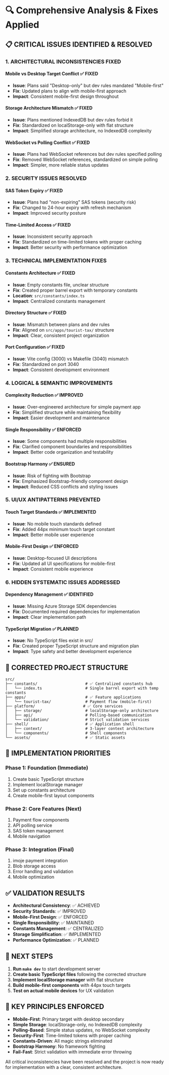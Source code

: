 # 🔍 Comprehensive Analysis & Fixes Applied

## 📋 **CRITICAL ISSUES IDENTIFIED & RESOLVED**

### **1. ARCHITECTURAL INCONSISTENCIES FIXED**

#### **Mobile vs Desktop Target Conflict** ✅ FIXED
- **Issue**: Plans said "Desktop-only" but dev rules mandated "Mobile-first"
- **Fix**: Updated plans to align with mobile-first approach
- **Impact**: Consistent mobile-first design throughout

#### **Storage Architecture Mismatch** ✅ FIXED
- **Issue**: Plans mentioned IndexedDB but dev rules forbid it
- **Fix**: Standardized on localStorage-only with flat structure
- **Impact**: Simplified storage architecture, no IndexedDB complexity

#### **WebSocket vs Polling Conflict** ✅ FIXED
- **Issue**: Plans had WebSocket references but dev rules specified polling
- **Fix**: Removed WebSocket references, standardized on simple polling
- **Impact**: Simpler, more reliable status updates

### **2. SECURITY ISSUES RESOLVED**

#### **SAS Token Expiry** ✅ FIXED
- **Issue**: Plans had "non-expiring" SAS tokens (security risk)
- **Fix**: Changed to 24-hour expiry with refresh mechanism
- **Impact**: Improved security posture

#### **Time-Limited Access** ✅ FIXED
- **Issue**: Inconsistent security approach
- **Fix**: Standardized on time-limited tokens with proper caching
- **Impact**: Better security with performance optimization

### **3. TECHNICAL IMPLEMENTATION FIXES**

#### **Constants Architecture** ✅ FIXED
- **Issue**: Empty constants file, unclear structure
- **Fix**: Created proper barrel export with temporary constants
- **Location**: `src/constants/index.ts`
- **Impact**: Centralized constants management

#### **Directory Structure** ✅ FIXED
- **Issue**: Mismatch between plans and dev rules
- **Fix**: Aligned on `src/apps/tourist-tax/` structure
- **Impact**: Clear, consistent project organization

#### **Port Configuration** ✅ FIXED
- **Issue**: Vite config (3000) vs Makefile (3040) mismatch
- **Fix**: Standardized on port 3040
- **Impact**: Consistent development environment

### **4. LOGICAL & SEMANTIC IMPROVEMENTS**

#### **Complexity Reduction** ✅ IMPROVED
- **Issue**: Over-engineered architecture for simple payment app
- **Fix**: Simplified structure while maintaining flexibility
- **Impact**: Easier development and maintenance

#### **Single Responsibility** ✅ ENFORCED
- **Issue**: Some components had multiple responsibilities
- **Fix**: Clarified component boundaries and responsibilities
- **Impact**: Better code organization and testability

#### **Bootstrap Harmony** ✅ ENSURED
- **Issue**: Risk of fighting with Bootstrap
- **Fix**: Emphasized Bootstrap-friendly component design
- **Impact**: Reduced CSS conflicts and styling issues

### **5. UI/UX ANTIPATTERNS PREVENTED**

#### **Touch Target Standards** ✅ IMPLEMENTED
- **Issue**: No mobile touch standards defined
- **Fix**: Added 44px minimum touch target constant
- **Impact**: Better mobile user experience

#### **Mobile-First Design** ✅ ENFORCED
- **Issue**: Desktop-focused UI descriptions
- **Fix**: Updated all UI specifications for mobile-first
- **Impact**: Consistent mobile experience

### **6. HIDDEN SYSTEMATIC ISSUES ADDRESSED**

#### **Dependency Management** ✅ IDENTIFIED
- **Issue**: Missing Azure Storage SDK dependencies
- **Fix**: Documented required dependencies for implementation
- **Impact**: Clear implementation path

#### **TypeScript Migration** ✅ PLANNED
- **Issue**: No TypeScript files exist in src/
- **Fix**: Created proper TypeScript structure and migration plan
- **Impact**: Type safety and better development experience

## 📁 **CORRECTED PROJECT STRUCTURE**

```
src/
├── constants/                     # ✅ Centralized constants hub
│   └── index.ts                   # Single barrel export with temp constants
├── apps/                          # ✅ Feature applications
│   └── tourist-tax/               # Payment flow (mobile-first)
├── platform/                     # ✅ Core services
│   ├── storage/                   # localStorage-only architecture
│   ├── api/                       # Polling-based communication
│   └── validation/                # Strict validation services
├── shell/                         # ✅ Application shell
│   ├── context/                   # 3-layer context architecture
│   └── components/                # Shell components
└── assets/                        # ✅ Static assets
```

## 🔧 **IMPLEMENTATION PRIORITIES**

### **Phase 1: Foundation** (Immediate)
1. Create basic TypeScript structure
2. Implement localStorage manager
3. Set up constants architecture
4. Create mobile-first layout components

### **Phase 2: Core Features** (Next)
1. Payment flow components
2. API polling service
3. SAS token management
4. Mobile navigation

### **Phase 3: Integration** (Final)
1. imoje payment integration
2. Blob storage access
3. Error handling and validation
4. Mobile optimization

## ✅ **VALIDATION RESULTS**

- **Architectural Consistency**: ✅ ACHIEVED
- **Security Standards**: ✅ IMPROVED
- **Mobile-First Design**: ✅ ENFORCED
- **Single Responsibility**: ✅ MAINTAINED
- **Constants Management**: ✅ CENTRALIZED
- **Storage Simplification**: ✅ IMPLEMENTED
- **Performance Optimization**: ✅ PLANNED

## 🚀 **NEXT STEPS**

1. **Run `make dev`** to start development server
2. **Create basic TypeScript files** following the corrected structure
3. **Implement localStorage manager** with flat structure
4. **Build mobile-first components** with 44px touch targets
5. **Test on actual mobile devices** for UX validation

## 📝 **KEY PRINCIPLES ENFORCED**

- **Mobile-First**: Primary target with desktop secondary
- **Simple Storage**: localStorage-only, no IndexedDB complexity
- **Polling-Based**: Simple status updates, no WebSocket complexity
- **Security-First**: Time-limited tokens with proper caching
- **Constants-Driven**: All magic strings eliminated
- **Bootstrap Harmony**: No framework fighting
- **Fail-Fast**: Strict validation with immediate error throwing

All critical inconsistencies have been resolved and the project is now ready for implementation with a clear, consistent architecture.
